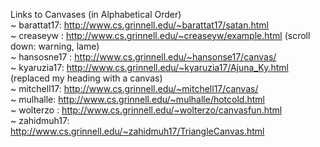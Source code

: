 Links to Canvases (in Alphabetical Order)  
 ~ barattat17: http://www.cs.grinnell.edu/~barattat17/satan.html  
 ~ creaseyw  : http://www.cs.grinnell.edu/~creaseyw/example.html (scroll down: warning, lame)  
 ~ hansosne17 : http://www.cs.grinnell.edu/~hansonse17/canvas/  
 ~ kyaruzia17: http://www.cs.grinnell.edu/~kyaruzia17/Ajuna_Ky.html (replaced my heading with a canvas)  
 ~ mitchell17: http://www.cs.grinnell.edu/~mitchell17/canvas/  
 ~ mulhalle: http://www.cs.grinnell.edu/~mulhalle/hotcold.html   
 ~ wolterzo  : http://www.cs.grinnell.edu/~wolterzo/canvasfun.html   
 ~ zahidmuh17: http://www.cs.grinnell.edu/~zahidmuh17/TriangleCanvas.html  
